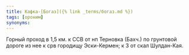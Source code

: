 ```yaml
---
title: Кафка-[Богаз]({% link _terms/богаз.md %})
tags: [ороним]
synonyms:
---
```


Горный проход в 1,5 км. к ССВ от нп Терновка (Бахч.) по грунтовой дороге из нее
к срв городищу Эски-Кермен; к З от скал Шулдан-Кая.
